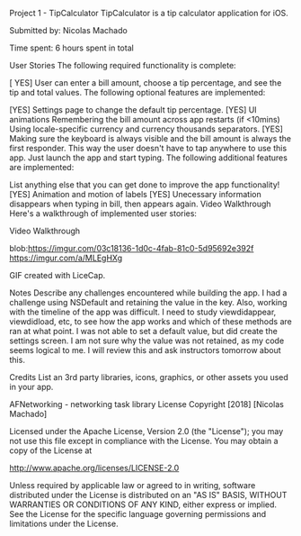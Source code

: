 Project 1 - TipCalculator
TipCalculator is a tip calculator application for iOS.

Submitted by: Nicolas Machado

Time spent: 6 hours spent in total

User Stories
The following required functionality is complete:

[ YES] User can enter a bill amount, choose a tip percentage, and see the tip and total values.
The following optional features are implemented:

[YES] Settings page to change the default tip percentage.
[YES] UI animations
Remembering the bill amount across app restarts (if <10mins)
Using locale-specific currency and currency thousands separators.
[YES] Making sure the keyboard is always visible and the bill amount is always the first responder. This way the user doesn't have to tap anywhere to use this app. Just launch the app and start typing.
The following additional features are implemented:

List anything else that you can get done to improve the app functionality!
[YES] Animation and motion of labels
[YES] Unecessary information disappears when typing in bill, then appears again.
Video Walkthrough
Here's a walkthrough of implemented user stories:

Video Walkthrough

blob:https://imgur.com/03c18136-1d0c-4fab-81c0-5d95692e392f
https://imgur.com/a/MLEgHXg

GIF created with LiceCap.

Notes
Describe any challenges encountered while building the app. I had a challenge using NSDefault and retaining the value in the key. Also, working with the timeline of the app was difficult. I need to study viewdidappear, viewdidload, etc, to see how the app works and which of these methods are ran at what point. I was not able to set a default value, but did create the settings screen. I am not sure why the value was not retained, as my code seems logical to me. I will review this and ask instructors tomorrow about this.

Credits
List an 3rd party libraries, icons, graphics, or other assets you used in your app.

AFNetworking - networking task library
License
Copyright [2018] [Nicolas Machado]

Licensed under the Apache License, Version 2.0 (the "License");
you may not use this file except in compliance with the License.
You may obtain a copy of the License at

http://www.apache.org/licenses/LICENSE-2.0

Unless required by applicable law or agreed to in writing, software
distributed under the License is distributed on an "AS IS" BASIS,
WITHOUT WARRANTIES OR CONDITIONS OF ANY KIND, either express or implied.
See the License for the specific language governing permissions and
limitations under the License.
